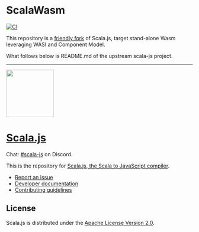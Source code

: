 # ScalaWasm

[![CI](https://github.com/scala-wasm/scala-wasm/actions/workflows/ci.yml/badge.svg)](https://github.com/scala-wasm/scala-wasm/actions/workflows/ci.yml)

This repository is a [friendly fork](https://github.blog/developer-skills/github/the-friend-zone-friendly-forks-101/) of Scala.js, target stand-alone Wasm leveraging WASI and Component Model.

What follows below is README.md of the upstream scala-js project.

---

<p align="left">
  <a href="http://www.scala-js.org/">
    <img src="http://www.scala-js.org/assets/img/scala-js-logo.svg" height="128">
    <h1 align="left">Scala.js</h1> 
  </a>
</p>

Chat: [#scala-js](https://discord.com/invite/scala) on Discord.

This is the repository for
[Scala.js, the Scala to JavaScript compiler](https://www.scala-js.org/).

* [Report an issue](https://github.com/scala-js/scala-js/issues)
* [Developer documentation](./DEVELOPING.md)
* [Contributing guidelines](./CONTRIBUTING.md)

## License

Scala.js is distributed under the
[Apache License Version 2.0](https://www.apache.org/licenses/LICENSE-2.0).
